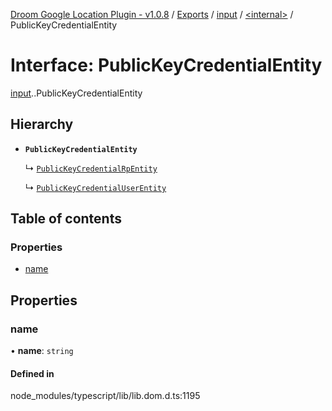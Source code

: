 [Droom Google Location Plugin - v1.0.8](../README.md) / [Exports](../modules.md) / [input](../modules/input.md) / [<internal\>](../modules/input._internal_.md) / PublicKeyCredentialEntity

# Interface: PublicKeyCredentialEntity

[input](../modules/input.md).[<internal>](../modules/input._internal_.md).PublicKeyCredentialEntity

## Hierarchy

- **`PublicKeyCredentialEntity`**

  ↳ [`PublicKeyCredentialRpEntity`](input._internal_.PublicKeyCredentialRpEntity.md)

  ↳ [`PublicKeyCredentialUserEntity`](input._internal_.PublicKeyCredentialUserEntity.md)

## Table of contents

### Properties

- [name](input._internal_.PublicKeyCredentialEntity.md#name)

## Properties

### name

• **name**: `string`

#### Defined in

node_modules/typescript/lib/lib.dom.d.ts:1195
